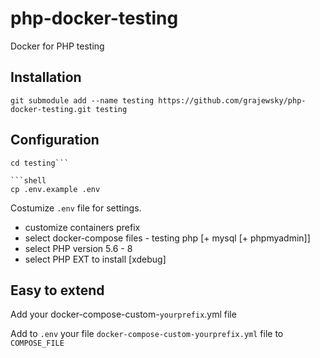 # php-docker-testing
Docker for PHP testing


## Installation
```shell
git submodule add --name testing https://github.com/grajewsky/php-docker-testing.git testing
```

## Configuration
```shell
cd testing```

```shell
cp .env.example .env
```

Costumize `.env` file for settings.

- customize containers prefix
- select docker-compose files - testing php [+ mysql [+ phpmyadmin]]
- select PHP version 5.6 - 8
- select PHP EXT to install [xdebug]

## Easy to extend

Add your docker-compose-custom-`yourprefix`.yml file

Add to `.env` your file `docker-compose-custom-yourprefix.yml` file
 to `COMPOSE_FILE`

